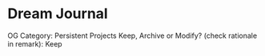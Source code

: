 # Dream Journal

OG Category: Persistent Projects
Keep, Archive or Modify? (check rationale in remark): Keep